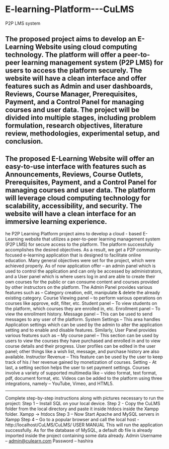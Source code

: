 # E-learning-Platform---CuLMS
P2P LMS system

The proposed project aims to develop an E-Learning Website 
using cloud computing technology. The platform will offer a 
peer-to-peer learning management system (P2P LMS) for 
users to access the platform securely. The website will have a 
clean interface and offer features such as Admin and user 
dashboards, Reviews, Course Manager, Prerequisites, 
Payment, and a Control Panel for managing courses and user 
data. The project will be divided into multiple stages, including 
problem formulation, research objectives, literature review, 
methodologies, experimental setup, and conclusion.
---------------------------------------------------------------------------------------------
The proposed E-Learning Website will offer an easy-to-use 
interface with features such as Announcements, Reviews, 
Course Outlets, Prerequisites, Payment, and a Control Panel for 
managing courses and user data. The platform will leverage 
cloud computing technology for scalability, accessibility, and 
security. The website will have a clean interface for an 
immersive learning experience.
---------------------------------------------------------------------------------------------

he P2P Learning Platform project aims to develop a cloud - based E-Learning website that utilizes a peer-to-peer learning 
management system (P2P LMS) for secure access to the 
platform. The platform successfully accomplishes the desired 
objectives.
As a result, we get a P2P community-focused e-learning 
application that is designed to facilitate online education. Many 
general objectives were set for the project, which were achieved 
properly. As of now application offer – an admin panel which 
is used to control the application and can only be accessed by 
administrators, and a User panel which is where users log in 
and are able to create their own courses for the public or can 
consume content and courses provided by other instructors on 
the platform.
The Admin Panel provides various features such as –
Category creation, edit, manipulate & delete the already 
existing category.
Course Viewing panel – to perform various operations on 
courses like approve, edit, filter, etc.
Student panel – To view students on the platform, which 
courses they are enrolled in, etc.
Enrollment panel – To view the enrollment history.
Message panel – This can be used to send messages to any user 
of the platform.
System Settings – This area handles Application settings which 
can be used by the admin to alter the application setting and to 
enable and disable features. 
Similarly, User Panel provides various features such as –
My course panel – This section can be used by users to view 
the courses they have purchased and enrolled in and to view 
course details and their progress.
User profiles can be edited in the user panel; other things like a 
wish list, message, and purchase history are also available.
Instructor Revenue – This feature can be used by the user to 
keep track of his / her revenue gained by monetization of 
courses.
Setting - At last, a setting section helps the user to set payment 
settings.
Courses involve a variety of supported multimedia like – video 
format, text format, pdf, document format, etc.
Videos can be added to the platform using three integrations, 
namely – YouTube, Vimeo, and HTML5.

---------------------------------------------------------------------------------------
Complete step-by-step instructions along with pictures necessary to run the project: 
Step 1 – Install SQL on your local device.
Step 2 - Copy the CuLMS folder from the local directory and paste it inside htdocs inside the 
Xampp folder.
Xampp → htdocs
Step 3 – Now Start Apache and MySQL servers in Xampp
Step 4 – Go to a popular browser and call the local host -
http://localhost/CuLMS/CuLMS/
USER MANUAL
This will run the application successfully.
As for the database of MySQL, a default db file is already imported inside the project containing 
some data already.
Admin Username – admin@culearn.com
Password – hashira